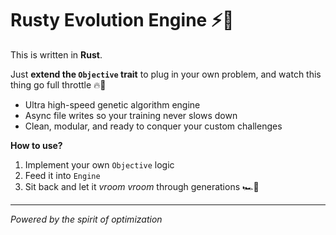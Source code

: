 # Rusty Evolution Engine ⚡️💨

This is written in **Rust**.  

Just **extend the `Objective` trait** to plug in your own problem, and watch this thing go full throttle 🔥🚀

- Ultra high-speed genetic algorithm engine  
- Async file writes so your training never slows down  
- Clean, modular, and ready to conquer your custom challenges  

**How to use?**  
1. Implement your own `Objective` logic  
2. Feed it into `Engine`  
3. Sit back and let it *vroom vroom* through generations 🏎️💨
---

*Powered by the spirit of optimization*
